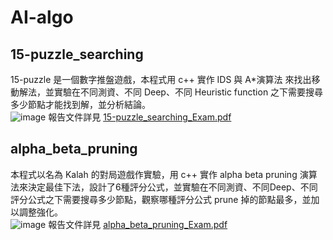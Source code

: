 # AI-algo
## 15-puzzle_searching
15-puzzle 是一個數字推盤遊戲，本程式用 c++ 實作 IDS 與 A*演算法 來找出移動解法，並實驗在不同測資、不同 Deep、不同 Heuristic function 之下需要搜尋多少節點才能找到解，並分析結論。  
![image](https://user-images.githubusercontent.com/73873427/236626075-820fefaa-5aaf-413e-a299-85279af23ecb.png)
報告文件詳見 [15-puzzle_searching_Exam.pdf](https://github.com/ubin0914/AI-algo/blob/master/15-puzzle_searching_Exam.pdf)
## alpha_beta_pruning
本程式以名為 Kalah 的對局遊戲作實驗，用 c++ 實作 alpha beta pruning 演算法來決定最佳下法，設計了6種評分公式，並實驗在不同測資、不同Deep、不同評分公式之下需要搜尋多少節點，觀察哪種評分公式 prune 掉的節點最多，並加以調整強化。  
![image](https://user-images.githubusercontent.com/73873427/236626087-52c82f90-5351-49d5-81d1-059249d67393.png)
報告文件詳見 [alpha_beta_pruning_Exam.pdf](https://github.com/ubin0914/AI-algo/blob/master/alpha_beta_pruning_Exam.pdf)
